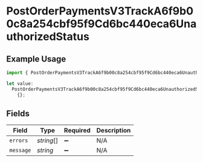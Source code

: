 # PostOrderPaymentsV3TrackA6f9b00c8a254cbf95f9Cd6bc440eca6UnauthorizedStatus

## Example Usage

```typescript
import { PostOrderPaymentsV3TrackA6f9b00c8a254cbf95f9Cd6bc440eca6UnauthorizedStatus } from "@dhaba/safepay-ts/models/operations";

let value:
  PostOrderPaymentsV3TrackA6f9b00c8a254cbf95f9Cd6bc440eca6UnauthorizedStatus =
    {};
```

## Fields

| Field              | Type               | Required           | Description        |
| ------------------ | ------------------ | ------------------ | ------------------ |
| `errors`           | *string*[]         | :heavy_minus_sign: | N/A                |
| `message`          | *string*           | :heavy_minus_sign: | N/A                |